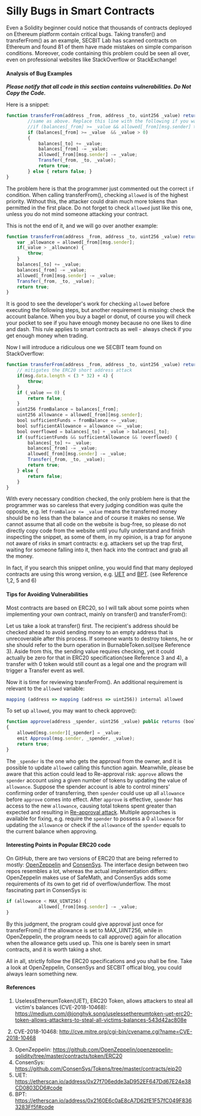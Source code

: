 # Silly Bugs in Smart Contracts

Even a Solidity beginner could notice that thousands of contracts deployed on Ethereum platform contain critical bugs. Taking transfer() and transferFrom() as an example, SECBIT Lab has scanned contracts on Ethereum and found 81 of them have made mistakes on simple comparison conditions. Moreover, code containing this problem could be seen all over, even on professional websites like StackOverflow or StackExchange!

#### Analysis of Bug Examples

***Please notify that all code in this section contains vulnerabilities. Do Not Copy the Code.***

Here is a snippet:

```js
function transferFrom(address _from, address _to, uint256 _value) returns (bool success) {
        //same as above. Replace this line with the following if you want to protect against wrapping uints.
        //if (balances[_from] >= _value && allowed[_from][msg.sender] >= _value && balances[_to] + _value > balances[_to]) {
        if (balances[_from] >= _value  && _value > 0)
        {
            balances[_to] += _value;
            balances[_from] -= _value;
            allowed[_from][msg.sender] -= _value;
            Transfer(_from, _to, _value);
            return true;
        } else { return false; }
}
```

The problem here is that the programmer just commented out the correct `if` condition. When calling transferFrom(), checking `allowed` is of the highest priority. Without this, the attacker could drain much more tokens than permitted in the first place. Do not forget to check `allowed` just like this one, unless you do not mind someone attacking your contract.



This is not the end of it, and we will go over another example:

```js
function transferFrom(address _from, address _to, uint256 _value) returns (bool success) {
    var _allowance = allowed[_from][msg.sender];
    if(_value > _allowance) {
        throw;
    }
    balances[_to] += _value;
    balances[_from] -= _value;
    allowed[_from][msg.sender] -= _value;
    Transfer(_from, _to, _value);
    return true;
}
```

It is good to see the developer's work for checking `allowed` before executing the following steps, but another requirement is missing: check the account balance. When you buy a bagel or donut, of course you will check your pocket to see if you have enough money because no one likes to dine and dash. This rule applies to smart contracts as well - always check if you get enough money when trading.



Now I will introduce a ridiculous one we SECBIT team found on StackOverflow:

```js
function transferFrom(address _from, address _to, uint256 _value) returns (bool success) {
    // mitigates the ERC20 short address attack
    if(msg.data.length < (3 * 32) + 4) {
        throw;
    }
    if (_value == 0) {
        return false;
    }
    uint256 fromBalance = balances[_from];
    uint256 allowance = allowed[_from][msg.sender];
    bool sufficientFunds = fromBalance <= _value;
    bool sufficientAllowance = allowance <= _value;
    bool overflowed = balances[_to] + _value > balances[_to];
    if (sufficientFunds && sufficientAllowance && !overflowed) {
        balances[_to] += _value;
        balances[_from] -= _value;
        allowed[_from][msg.sender] -= _value;
        Transfer(_from, _to, _value);
        return true;
    } else {
        return false;
    }
}
```

With every necessary condition checked, the only problem here is that the programmer was so careless that every judging condition was quite the opposite, e.g. let `fromBalace <= _value` means the transferred money should be no less than the balance and of course it makes no sense. We cannot assume that all code on the website is bug-free, so please do not directly copy code from the website until you fully understand and finish inspecting the snippet, as some of them, in my opinion, is a trap for anyone not aware of risks in smart contracts: e.g. attackers set up the trap first, waiting for someone falling into it, then hack into the contract and grab all the money.

In fact, if you search this snippet online, you would find that many deployed contracts are using this wrong version, e.g. [UET](https://etherscan.io/address/0x27f706edde3aD952EF647Dd67E24e38CD0803DD6#code) and [BPT](https://etherscan.io/address/0x2160E6c0aE8cA7D62fE1F57fC049F8363283Ff5f#code). (see Reference 1,2, 5 and 6)

#### Tips for Avoiding Vulnerabilities

Most contracts are based on ERC20, so I will talk about some points when implementing your own contract, mainly on transfer() and transferFrom():

Let us take a look at transfer() first. The recipient's address should be checked ahead to avoid sending money to an empty address that is unrecoverable after this process. If someone wants to destroy tokens, he or she should refer to the burn operation in BurnableToken.sol(see Reference 3). Aside from this, the sending value requires checking, yet it could actually be zero for that in ERC20 specification(see Reference 3 and 4), a transfer with 0 token would still count as a legal one and the program will trigger a Transfer event as well.

Now it is time for reviewing transferFrom(). An additional requirement is relevant to the `allowed` variable:

```js
mapping (address => mapping (address => uint256)) internal allowed
```
To set up `allowed`, you may want to check approve():
```js
function approve(address _spender, uint256 _value) public returns (bool)
{
    allowed[msg.sender][_spender] = _value;
    emit Approval(msg.sender, _spender, _value);
    return true;
}
```
The `_spender` is the one who gets the approval from the owner, and it is possible to update `allowed` calling this function again. Meanwhile, please be aware that this action could lead to Re-approval risk: `approve` allows the `spender` account using a given number of tokens by updating the value of `allowance`. Suppose the spender account is able to control miners' confirming order of transferring, then `spender` could use up all `allowance` before `approve` comes into effect. After `approve` is effective, `spender` has access to the new `allowance`, causing total tokens spent greater than expected and resulting in [Re-approval attack](https://docs.google.com/document/d/1YLPtQxZu1UAvO9cZ1O2RPXBbT0mooh4DYKjA_jp-RLM/). Multiple approaches is available for fixing, e.g. require the `spender` to possess a 0 `allowance` for updating the `allowance` or check if the `allowance` of the `spender` equals to the current balance when approving.

#### Interesting Points in Popular ERC20 code

On GitHub, there are two versions of ERC20 that are being referred to mostly: [OpenZeppelin](https://github.com/OpenZeppelin/openzeppelin-solidity/tree/master/contracts/token/ERC20) and [ConsenSys](https://github.com/ConsenSys/Tokens/tree/master/contracts/eip20). The interface design between two repos resembles a lot, whereas the actual implementation differs: OpenZeppelin makes use of SafeMath, and ConsenSys adds some requirements of its own to get rid of overflow/underflow. The most fascinating part in ConsenSys is:

```js
if (allowance < MAX_UINT256) {
            allowed[_from][msg.sender] -= _value;
}
```

By this judgment, the program could give approval just once for transferFrom() if the allowance is set to MAX_UINT256, while in OpenZeppelin, the program needs to call approve() again for allocation when the allowance gets used up. This one is barely seen in smart contracts, and it is worth taking a shot.



All in all, strictly follow the ERC20 specifications and you shall be fine. Take a look at OpenZeppelin, ConsenSys and SECBIT offical blog, you could always learn something new.



#### References

1. UselessEthereumToken(UET), ERC20 Token, allows attackers to steal all victim's balances (CVE-2018-10468): <https://medium.com/@jonghyk.song/uselessethereumtoken-uet-erc20-token-allows-attackers-to-steal-all-victims-balances-543d42ac808e>

​     2. CVE-2018-10468: <http://cve.mitre.org/cgi-bin/cvename.cgi?name=CVE-2018-10468>

3. OpenZeppelin: https://github.com/OpenZeppelin/openzeppelin-solidity/tree/master/contracts/token/ERC20
4. ConsenSys: https://github.com/ConsenSys/Tokens/tree/master/contracts/eip20
5. UET: https://etherscan.io/address/0x27f706edde3aD952EF647Dd67E24e38CD0803DD6#code
6. BPT: https://etherscan.io/address/0x2160E6c0aE8cA7D62fE1F57fC049F8363283Ff5f#code
